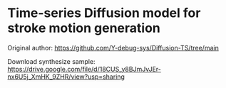 # Time-series Diffusion model for stroke motion generation

Original author: https://github.com/Y-debug-sys/Diffusion-TS/tree/main

Download synthesize sample: https://drive.google.com/file/d/18CUS_y8BJmJvJEr-nx6U5j_XmHK_9ZHR/view?usp=sharing
